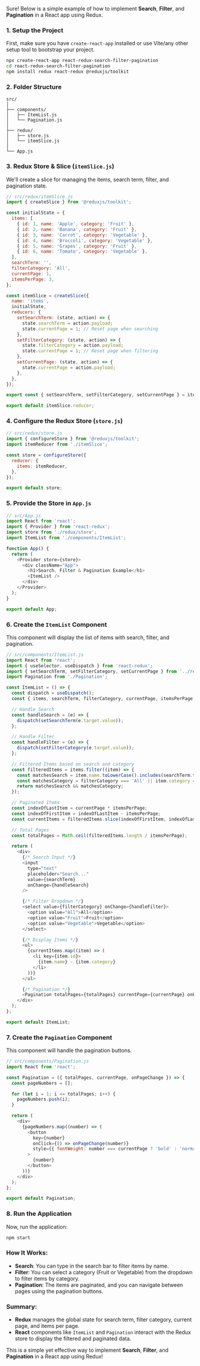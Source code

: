 Sure! Below is a simple example of how to implement **Search**, **Filter**, and **Pagination** in a React app using Redux.

### 1. Setup the Project
First, make sure you have `create-react-app` installed or use Vite/any other setup tool to bootstrap your project.

```bash
npx create-react-app react-redux-search-filter-pagination
cd react-redux-search-filter-pagination
npm install redux react-redux @reduxjs/toolkit
```

### 2. Folder Structure

```
src/
│
├── components/
│   ├── ItemList.js
│   └── Pagination.js
│
├── redux/
│   ├── store.js
│   └── itemSlice.js
│
└── App.js
```

### 3. Redux Store & Slice (`itemSlice.js`)

We'll create a slice for managing the items, search term, filter, and pagination state.

```javascript
// src/redux/itemSlice.js
import { createSlice } from '@reduxjs/toolkit';

const initialState = {
  items: [
    { id: 1, name: 'Apple', category: 'Fruit' },
    { id: 2, name: 'Banana', category: 'Fruit' },
    { id: 3, name: 'Carrot', category: 'Vegetable' },
    { id: 4, name: 'Broccoli', category: 'Vegetable' },
    { id: 5, name: 'Grapes', category: 'Fruit' },
    { id: 6, name: 'Tomato', category: 'Vegetable' },
  ],
  searchTerm: '',
  filterCategory: 'All',
  currentPage: 1,
  itemsPerPage: 3,
};

const itemSlice = createSlice({
  name: 'items',
  initialState,
  reducers: {
    setSearchTerm: (state, action) => {
      state.searchTerm = action.payload;
      state.currentPage = 1; // Reset page when searching
    },
    setFilterCategory: (state, action) => {
      state.filterCategory = action.payload;
      state.currentPage = 1; // Reset page when filtering
    },
    setCurrentPage: (state, action) => {
      state.currentPage = action.payload;
    },
  },
});

export const { setSearchTerm, setFilterCategory, setCurrentPage } = itemSlice.actions;

export default itemSlice.reducer;
```

### 4. Configure the Redux Store (`store.js`)

```javascript
// src/redux/store.js
import { configureStore } from '@reduxjs/toolkit';
import itemReducer from './itemSlice';

const store = configureStore({
  reducer: {
    items: itemReducer,
  },
});

export default store;
```

### 5. Provide the Store in `App.js`

```javascript
// src/App.js
import React from 'react';
import { Provider } from 'react-redux';
import store from './redux/store';
import ItemList from './components/ItemList';

function App() {
  return (
    <Provider store={store}>
      <div className="App">
        <h1>Search, Filter & Pagination Example</h1>
        <ItemList />
      </div>
    </Provider>
  );
}

export default App;
```

### 6. Create the `ItemList` Component

This component will display the list of items with search, filter, and pagination.

```javascript
// src/components/ItemList.js
import React from 'react';
import { useSelector, useDispatch } from 'react-redux';
import { setSearchTerm, setFilterCategory, setCurrentPage } from '../redux/itemSlice';
import Pagination from './Pagination';

const ItemList = () => {
  const dispatch = useDispatch();
  const { items, searchTerm, filterCategory, currentPage, itemsPerPage } = useSelector((state) => state.items);

  // Handle Search
  const handleSearch = (e) => {
    dispatch(setSearchTerm(e.target.value));
  };

  // Handle Filter
  const handleFilter = (e) => {
    dispatch(setFilterCategory(e.target.value));
  };

  // Filtered Items based on search and category
  const filteredItems = items.filter((item) => {
    const matchesSearch = item.name.toLowerCase().includes(searchTerm.toLowerCase());
    const matchesCategory = filterCategory === 'All' || item.category === filterCategory;
    return matchesSearch && matchesCategory;
  });

  // Paginated Items
  const indexOfLastItem = currentPage * itemsPerPage;
  const indexOfFirstItem = indexOfLastItem - itemsPerPage;
  const currentItems = filteredItems.slice(indexOfFirstItem, indexOfLastItem);

  // Total Pages
  const totalPages = Math.ceil(filteredItems.length / itemsPerPage);

  return (
    <div>
      {/* Search Input */}
      <input
        type="text"
        placeholder="Search..."
        value={searchTerm}
        onChange={handleSearch}
      />

      {/* Filter Dropdown */}
      <select value={filterCategory} onChange={handleFilter}>
        <option value="All">All</option>
        <option value="Fruit">Fruit</option>
        <option value="Vegetable">Vegetable</option>
      </select>

      {/* Display Items */}
      <ul>
        {currentItems.map((item) => (
          <li key={item.id}>
            {item.name} - {item.category}
          </li>
        ))}
      </ul>

      {/* Pagination */}
      <Pagination totalPages={totalPages} currentPage={currentPage} onPageChange={(page) => dispatch(setCurrentPage(page))} />
    </div>
  );
};

export default ItemList;
```

### 7. Create the `Pagination` Component

This component will handle the pagination buttons.

```javascript
// src/components/Pagination.js
import React from 'react';

const Pagination = ({ totalPages, currentPage, onPageChange }) => {
  const pageNumbers = [];

  for (let i = 1; i <= totalPages; i++) {
    pageNumbers.push(i);
  }

  return (
    <div>
      {pageNumbers.map((number) => (
        <button
          key={number}
          onClick={() => onPageChange(number)}
          style={{ fontWeight: number === currentPage ? 'bold' : 'normal' }}
        >
          {number}
        </button>
      ))}
    </div>
  );
};

export default Pagination;
```

### 8. Run the Application

Now, run the application:

```bash
npm start
```

### How It Works:
- **Search**: You can type in the search bar to filter items by name.
- **Filter**: You can select a category (Fruit or Vegetable) from the dropdown to filter items by category.
- **Pagination**: The items are paginated, and you can navigate between pages using the pagination buttons.

### Summary:
- **Redux** manages the global state for search term, filter category, current page, and items per page.
- **React** components like `ItemList` and `Pagination` interact with the Redux store to display the filtered and paginated data.

This is a simple yet effective way to implement **Search**, **Filter**, and **Pagination** in a React app using Redux!
